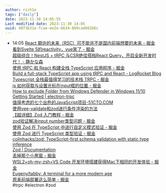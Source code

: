 ```yaml
---
author: rich1e
tags: ["daily"]
date: 2023-11-30 14:05:55
Last modified date: 2023-11-30 14:05
uuid: 4073b31e-fcae-ee2e-6634-8b9cad662b6c
---
```


- 14:05 [React 期许的未来（RSC）可不能并不是国内前端想要的未来 - 掘金](https://juejin.cn/post/7291936473079480355?utm_source=gold_browser_extension)<br>[看到Svelte 5的reactivity，vue笑了 - 掘金](https://juejin.cn/post/7281083110834225215?utm_source=gold_browser_extension)<br>[超级组合！NestJS + tRPC 与CSR绝佳搭档React Query，开启全新开发时代！ - 静かな森](https://innei.in/posts/programming/nestjs-with-trpc-and-dependency-injection)<br>[使用 tRPC 和 React 构建全栈 TypeScript 应用程序 - 掘金](https://juejin.cn/post/7245838232012718140)<br>[Build a full-stack TypeScript app using tRPC and React - LogRocket Blog](https://blog.logrocket.com/build-full-stack-typescript-app-trpc-react/#setting-up-express-backend)<br>[Typescript 全栈最值得学习的技术栈 TRPC - 掘金](https://juejin.cn/post/7208019379829112893)<br>[js 如何获取与设置光标在input框的位置 - 掘金](https://juejin.cn/post/7086285094528221214)<br>[How to exclude Folder from Windows Defender in Windows 11/10](https://www.thewindowsclub.com/exclude-a-folder-from-windows-security-scan)<br>[Getting Started | electron-trpc](https://www.electron-trpc.dev/getting-started.html#installation)<br>[值得考虑的七个出色的JavaScript项目-51CTO.COM](https://www.51cto.com/article/750019.html)<br>[使用vee-validate和zod进行条件渲染的方法](https://www.volcengine.com/theme/4777951-S-7-1)<br>[【超详细】Zod 入门教程 - 掘金](https://juejin.cn/post/7163548790787358756)<br>[zod验证解决input number类型问题 - 掘金](https://juejin.cn/post/7212918899867516985?from=search-suggest)<br>[使用 Zod 在 TypeScript 中进行自定义模式验证 - 掘金](https://juejin.cn/post/7205222965281128509?from=search-suggest)<br>[使用 Zod 进行 TypeScript 类型验证 - 掘金](https://juejin.cn/post/7146399624914272286)<br>[colinhacks/zod: TypeScript-first schema validation with static type inference](https://github.com/colinhacks/zod)<br>[Zod | Documentation](https://zod.dev/)<br>[丢掉那个小黑窗 - 掘金](https://juejin.cn/post/7133787723457888264)<br>[WSL2+oh-my-zsh+VS Code 开发环境搭建获得Mac下相同的开发体验 - 掘金](https://juejin.cn/post/7064161133996802061?from=search-suggest)<br>[Eugeny/tabby: A terminal for a more modern age](https://github.com/Eugeny/tabby)<br>[原来前端部署这么简单 - 掘金](https://juejin.cn/post/7294841029681315855?utm_source=gold_browser_extension)<br>#trpc #electron #zod